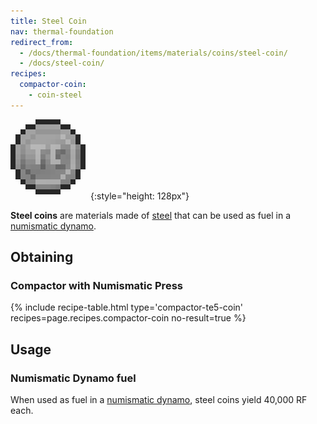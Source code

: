```yaml
---
title: Steel Coin
nav: thermal-foundation
redirect_from:
  - /docs/thermal-foundation/items/materials/coins/steel-coin/
  - /docs/steel-coin/
recipes:
  compactor-coin:
    - coin-steel
---
```


![Steel coin](/assets/images/thermal-foundation/coin-steel.png){:style="height: 128px"}


**Steel coins** are materials made of [steel](/docs/thermal-foundation/steel-ingot/) that can be
used as fuel in a [numismatic dynamo](/docs/thermal-expansion/numismatic-dynamo/).


Obtaining
---------

### Compactor with Numismatic Press
{% include recipe-table.html type='compactor-te5-coin' recipes=page.recipes.compactor-coin no-result=true %}


Usage
-----

### Numismatic Dynamo fuel
When used as fuel in a [numismatic dynamo](/docs/thermal-expansion/numismatic-dynamo/), steel
coins yield 40,000 RF each.

